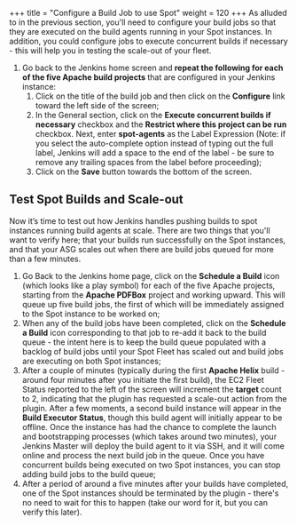 +++
title = "Configure a Build Job to use Spot"
weight = 120
+++
As alluded to in the previous section, you'll need to configure your build jobs so that they are executed on the build agents running in your Spot instances. In addition, you could configure jobs to execute concurrent builds if necessary - this will help you in testing the scale-out of your fleet.

1. Go back to the Jenkins home screen and **repeat the following for each of the five Apache build projects** that are configured in your Jenkins instance:
    1. Click on the title of the build job and then click on the **Configure** link toward the left side of the screen;
    2. In the General section, click on the **Execute concurrent builds if necessary** checkbox and the **Restrict where this project can be run** checkbox. Next, enter **spot-agents** as the Label Expression (Note: if you select the auto-complete option instead of typing out the full label, Jenkins will add a space to the end of the label - be sure to remove any trailing spaces from the label before proceeding);
    3. Click on the **Save** button towards the bottom of the screen.

## Test Spot Builds and Scale-out
Now it’s time to test out how Jenkins handles pushing builds to spot instances running build agents at scale. There are two things that you'll want to verify here; that your builds run successfully on the Spot instances, and that your ASG scales out when there are build jobs queued for more than a few minutes.

1. Go Back to the Jenkins home page, click on the **Schedule a Build** icon (which looks like a play symbol) for each of the five Apache projects, starting from the **Apache PDFBox** project and working upward. This will queue up five build jobs, the first of which will be immediately assigned to the Spot instance to be worked on;
2. When any of the build jobs have been completed, click on the **Schedule a Build** icon corresponding to that job to re-add it back to the build queue - the intent here is to keep the build queue populated with a backlog of build jobs until your Spot Fleet has scaled out and build jobs are executing on both Spot instances;
3. After a couple of minutes (typically during the first **Apache Helix** build - around four minutes after you initiate the first build), the EC2 Fleet Status reported to the left of the screen will increment the **target** count to 2, indicating that the plugin has requested a scale-out action from the plugin. After a few moments, a second build instance will appear in the **Build Executor Status**, though this build agent will initially appear to be offline. Once the instance has had the chance to complete the launch and bootstrapping processes (which takes around two minutes), your Jenkins Master will deploy the build agent to it via SSH, and it will come online and process the next build job in the queue. Once you have concurrent builds being executed on two Spot instances, you can stop adding build jobs to the build queue;
4. After a period of around a five minutes after your builds have completed, one of the Spot instances should be terminated by the plugin - there's no need to wait for this to happen (take our word for it, but you can verify this later).